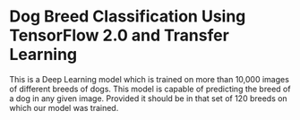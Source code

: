 # Dog Breed Classification Using TensorFlow 2.0 and Transfer Learning
 This is a Deep Learning model which is trained on more than 10,000 images of different breeds of dogs. This model is capable of predicting the breed of a dog in any given image. Provided it should be in that set of 120 breeds on which our model was trained.
